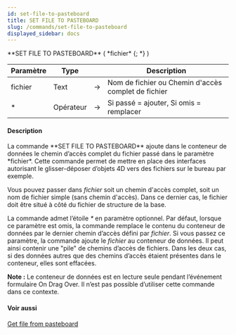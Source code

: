 ```yaml
---
id: set-file-to-pasteboard
title: SET FILE TO PASTEBOARD
slug: /commands/set-file-to-pasteboard
displayed_sidebar: docs
---
```


<!--REF #_command_.SET FILE TO PASTEBOARD.Syntax-->**SET FILE TO PASTEBOARD** ( *fichier* {; *} )<!-- END REF-->
<!--REF #_command_.SET FILE TO PASTEBOARD.Params-->
| Paramètre | Type |  | Description |
| --- | --- | --- | --- |
| fichier | Text | &srarr; | Nom de fichier ou Chemin d'accès complet de fichier |
| * | Opérateur | &srarr; | Si passé = ajouter, Si omis = remplacer |

<!-- END REF-->

#### Description 

<!--REF #_command_.SET FILE TO PASTEBOARD.Summary-->La commande **SET FILE TO PASTEBOARD** ajoute dans le conteneur de données le chemin d’accès complet du fichier passé dans le paramètre *fichier*.<!-- END REF--> Cette commande permet de mettre en place des interfaces autorisant le glisser-déposer d’objets 4D vers des fichiers sur le bureau par exemple.

Vous pouvez passer dans *fichier* soit un chemin d'accès complet, soit un nom de fichier simple (sans chemin d'accès). Dans ce dernier cas, le fichier doit être situé à côté du fichier de structure de la base.

La commande admet l’étoile *\** en paramètre optionnel. Par défaut, lorsque ce paramètre est omis, la commande remplace le contenu du conteneur de données par le dernier chemin d’accès défini par *fichier*. Si vous passez ce paramètre, la commande ajoute le *fichier* au conteneur de données. Il peut ainsi contenir une "pile" de chemins d’accès de fichiers. Dans les deux cas, si des données autres que des chemins d’accès étaient présentes dans le conteneur, elles sont effacées.

**Note :** Le conteneur de données est en lecture seule pendant l’événement formulaire On Drag Over. Il n’est pas possible d’utiliser cette commande dans ce contexte.

#### Voir aussi 

[Get file from pasteboard](get-file-from-pasteboard.md)  